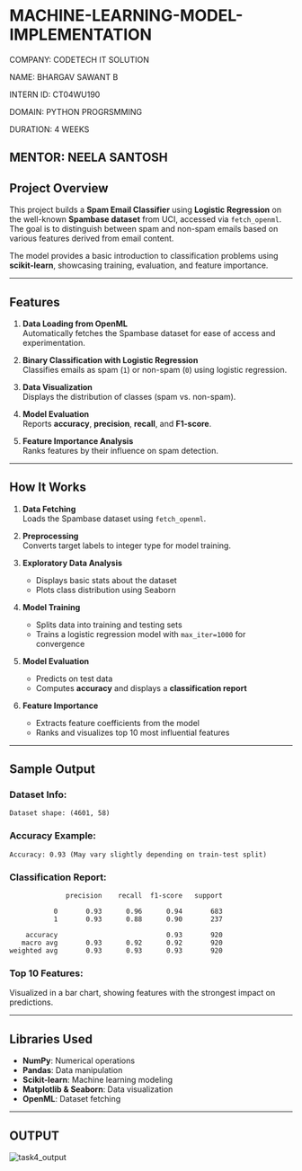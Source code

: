 # MACHINE-LEARNING-MODEL-IMPLEMENTATION

COMPANY: CODETECH IT SOLUTION

NAME: BHARGAV SAWANT B

INTERN ID: CT04WU190

DOMAIN: PYTHON PROGRSMMING

DURATION: 4 WEEKS

MENTOR: NEELA SANTOSH
---

##  Project Overview  
This project builds a **Spam Email Classifier** using **Logistic Regression** on the well-known **Spambase dataset** from UCI, accessed via `fetch_openml`. The goal is to distinguish between spam and non-spam emails based on various features derived from email content.

The model provides a basic introduction to classification problems using **scikit-learn**, showcasing training, evaluation, and feature importance.

---

##  Features

1. **Data Loading from OpenML**  
   Automatically fetches the Spambase dataset for ease of access and experimentation.

2. **Binary Classification with Logistic Regression**  
   Classifies emails as spam (`1`) or non-spam (`0`) using logistic regression.

3. **Data Visualization**  
   Displays the distribution of classes (spam vs. non-spam).

4. **Model Evaluation**  
   Reports **accuracy**, **precision**, **recall**, and **F1-score**.

5. **Feature Importance Analysis**  
   Ranks features by their influence on spam detection.

---

##  How It Works

1. **Data Fetching**  
   Loads the Spambase dataset using `fetch_openml`.

2. **Preprocessing**  
   Converts target labels to integer type for model training.

3. **Exploratory Data Analysis**  
   - Displays basic stats about the dataset  
   - Plots class distribution using Seaborn

4. **Model Training**  
   - Splits data into training and testing sets  
   - Trains a logistic regression model with `max_iter=1000` for convergence

5. **Model Evaluation**  
   - Predicts on test data  
   - Computes **accuracy** and displays a **classification report**

6. **Feature Importance**  
   - Extracts feature coefficients from the model  
   - Ranks and visualizes top 10 most influential features

---

##  Sample Output

### Dataset Info:
```
Dataset shape: (4601, 58)
```

### Accuracy Example:
```
Accuracy: 0.93 (May vary slightly depending on train-test split)
```

### Classification Report:
```
              precision    recall  f1-score   support

           0       0.93      0.96      0.94       683
           1       0.93      0.88      0.90       237

    accuracy                           0.93       920
   macro avg       0.93      0.92      0.92       920
weighted avg       0.93      0.93      0.93       920
```

### Top 10 Features:
Visualized in a bar chart, showing features with the strongest impact on predictions.

---

##  Libraries Used

- **NumPy**: Numerical operations  
- **Pandas**: Data manipulation  
- **Scikit-learn**: Machine learning modeling  
- **Matplotlib & Seaborn**: Data visualization  
- **OpenML**: Dataset fetching

---

## OUTPUT
![task4_output](https://github.com/user-attachments/assets/2f6bf237-48e8-4e45-90d9-82b249758d8f)
